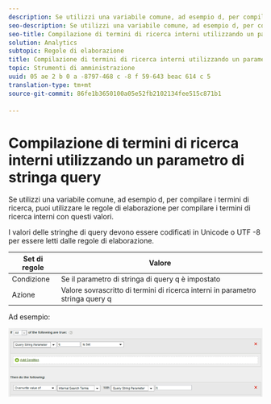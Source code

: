```yaml
---
description: Se utilizzi una variabile comune, ad esempio d, per compilare i termini di ricerca, puoi utilizzare le regole di elaborazione per compilare i termini di ricerca interni con questi valori.
seo-description: Se utilizzi una variabile comune, ad esempio d, per compilare i termini di ricerca, puoi utilizzare le regole di elaborazione per compilare i termini di ricerca interni con questi valori.
seo-title: Compilazione di termini di ricerca interni utilizzando un parametro di stringa query
solution: Analytics
subtopic: Regole di elaborazione
title: Compilazione di termini di ricerca interni utilizzando un parametro di stringa query
topic: Strumenti di amministrazione
uuid: 05 ae 2 b 0 a -8797-468 c -8 f 59-643 beac 614 c 5
translation-type: tm+mt
source-git-commit: 86fe1b3650100a05e52fb2102134fee515c871b1

---
```



# Compilazione di termini di ricerca interni utilizzando un parametro di stringa query

Se utilizzi una variabile comune, ad esempio d, per compilare i termini di ricerca, puoi utilizzare le regole di elaborazione per compilare i termini di ricerca interni con questi valori.

I valori delle stringhe di query devono essere codificati in Unicode o UTF -8 per essere letti dalle regole di elaborazione.

| Set di regole | Valore |
|---|---|
| Condizione | Se il parametro di stringa di query q è impostato |
| Azione | Valore sovrascritto di termini di ricerca interni in parametro stringa query q |

Ad esempio:

![](assets/populate-internal-search-terms.png)

